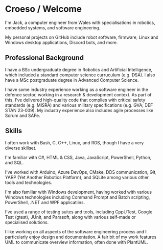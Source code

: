 # Croeso / Welcome

I'm Jack, a computer engineer from Wales with specialisations in robotics, embedded systems, and software engineering.

My personal projects on GitHub include robot software, firmware, Linux and Windows desktop applications, Discord bots, and more.

## Professional Background

I have a BSc undergraduate degree in Robotics and Artificial Intelligence, which included a standard computer science curruculum (e.g. DSA). I also have a MSc postgraduate degree in Advanced Computer Science.

I have some industry experience working as a software engineer in the defence sector, working in a research & development context. As part of this, I've delivered high-quality code that complies with critical safety standards (e.g. MISRA) and various military specifications (e.g. GVA; DEF STAN 23-009). My industry experience also includes agile processes like Scrum and SAFe.

## Skills

I often work with Bash, C, C++, Linux, and ROS, though I have a very diverse skillset.

I'm familiar with C#, HTML & CSS, Java, JavaScript, PowerShell, Python, and SQL.

I've worked with Arduino, Azure DevOps, CMake, DDS communication, Git, YARP (Yet Another Robotics Platform), and SQLite among various other tools and technologies.

I'm also familiar with Windows development, having worked with various Windows technologies including Command Prompt and Batch scripting, PowerShell, .NET and WPF applicatiins.

I've used a range of testing suites and tools, including CppUTest, Google Test (gtest), JUnit, and Parasoft, along with various self-made or specialised solutions.

I like working on all aspects of the software engineering process and I particularly enjoy design and documentation. A fair bit of my work features UML to communicate overview information, often done with PlantUML.
